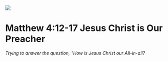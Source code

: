 <img class="intro-right" src="/images/art-matthew.jpg">

# Matthew 4:12-17 Jesus Christ is Our Preacher

*Trying to answer the question, "How is Jesus Christ our All-in-all?*
